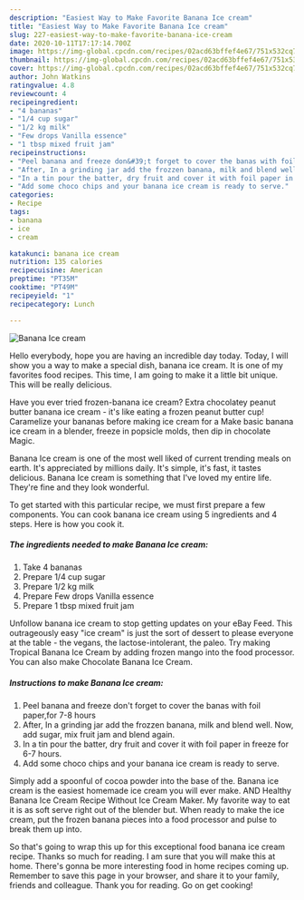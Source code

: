 ```yaml
---
description: "Easiest Way to Make Favorite Banana Ice cream"
title: "Easiest Way to Make Favorite Banana Ice cream"
slug: 227-easiest-way-to-make-favorite-banana-ice-cream
date: 2020-10-11T17:17:14.700Z
image: https://img-global.cpcdn.com/recipes/02acd63bffef4e67/751x532cq70/banana-ice-cream-recipe-main-photo.jpg
thumbnail: https://img-global.cpcdn.com/recipes/02acd63bffef4e67/751x532cq70/banana-ice-cream-recipe-main-photo.jpg
cover: https://img-global.cpcdn.com/recipes/02acd63bffef4e67/751x532cq70/banana-ice-cream-recipe-main-photo.jpg
author: John Watkins
ratingvalue: 4.8
reviewcount: 4
recipeingredient:
- "4 bananas"
- "1/4 cup sugar"
- "1/2 kg milk"
- "Few drops Vanilla essence"
- "1 tbsp mixed fruit jam"
recipeinstructions:
- "Peel banana and freeze don&#39;t forget to cover the banas with foil paper,for 7-8 hours"
- "After, In a grinding jar add the frozzen banana, milk and blend well. Now, add sugar, mix fruit jam and blend again."
- "In a tin pour the batter, dry fruit and cover it with foil paper in freeze for 6-7 hours."
- "Add some choco chips and your banana ice cream is ready to serve."
categories:
- Recipe
tags:
- banana
- ice
- cream

katakunci: banana ice cream 
nutrition: 135 calories
recipecuisine: American
preptime: "PT35M"
cooktime: "PT49M"
recipeyield: "1"
recipecategory: Lunch

---
```



![Banana Ice cream](https://img-global.cpcdn.com/recipes/02acd63bffef4e67/751x532cq70/banana-ice-cream-recipe-main-photo.jpg)

Hello everybody, hope you are having an incredible day today. Today, I will show you a way to make a special dish, banana ice cream. It is one of my favorites food recipes. This time, I am going to make it a little bit unique. This will be really delicious.

Have you ever tried frozen-banana ice cream? Extra chocolatey peanut butter banana ice cream - it&#39;s like eating a frozen peanut butter cup! Caramelize your bananas before making ice cream for a Make basic banana ice cream in a blender, freeze in popsicle molds, then dip in chocolate Magic.

Banana Ice cream is one of the most well liked of current trending meals on earth. It's appreciated by millions daily. It's simple, it's fast, it tastes delicious. Banana Ice cream is something that I've loved my entire life. They're fine and they look wonderful.


To get started with this particular recipe, we must first prepare a few components. You can cook banana ice cream using 5 ingredients and 4 steps. Here is how you cook it.

<!--inarticleads1-->

##### The ingredients needed to make Banana Ice cream:

1. Take 4 bananas
1. Prepare 1/4 cup sugar
1. Prepare 1/2 kg milk
1. Prepare Few drops Vanilla essence
1. Prepare 1 tbsp mixed fruit jam


Unfollow banana ice cream to stop getting updates on your eBay Feed. This outrageously easy &#34;ice cream&#34; is just the sort of dessert to please everyone at the table - the vegans, the lactose-intolerant, the paleo. Try making Tropical Banana Ice Cream by adding frozen mango into the food processor. You can also make Chocolate Banana Ice Cream. 

<!--inarticleads2-->

##### Instructions to make Banana Ice cream:

1. Peel banana and freeze don&#39;t forget to cover the banas with foil paper,for 7-8 hours
1. After, In a grinding jar add the frozzen banana, milk and blend well. Now, add sugar, mix fruit jam and blend again.
1. In a tin pour the batter, dry fruit and cover it with foil paper in freeze for 6-7 hours.
1. Add some choco chips and your banana ice cream is ready to serve.


Simply add a spoonful of cocoa powder into the base of the. Banana ice cream is the easiest homemade ice cream you will ever make. AND Healthy Banana Ice Cream Recipe Without Ice Cream Maker. My favorite way to eat it is as soft serve right out of the blender but. When ready to make the ice cream, put the frozen banana pieces into a food processor and pulse to break them up into. 

So that's going to wrap this up for this exceptional food banana ice cream recipe. Thanks so much for reading. I am sure that you will make this at home. There's gonna be more interesting food in home recipes coming up. Remember to save this page in your browser, and share it to your family, friends and colleague. Thank you for reading. Go on get cooking!
